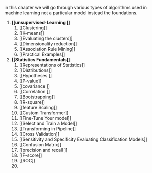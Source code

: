 in this chapter we will go through various types of algorithms used in machine learning not a particular model instead the foundations. 

1. **[[unsupervised-Learning ]]**
	1. [[Clustering]]
	2. [[K-means]]
	3. [[Evaluating the clusters]]
	4. [[Dimensionality reduction]]
	5. [[Association Rule Mining]]
	6. [[Practical Examples]]
2. **[[Statistics Fundamentals]]**
	1. [[Representations of Statistics]]
	2. [[Distributions]]
	3. [[Hypotheses ]]
	4. [[P-value]]
	5. [[covariance ]]
	6. [[Correlation ]]
	7. [[Bootstrapping]]
	8. [[R-square]]
	9. [[feature Scaling]]
	10. [[Custom Transformer]]
	12. [[Fine-Tune Your model]]
	13. [[Select and Train a Model]]
	14. [[Transforming in Pipeline]]
	15.  [[Cross Validation]]
	16. [[Sensitivity and Specificity Evaluating Classification Models]]
	17. [[Confusion Matrix]]
	18. [[precision and recall ]]
	19. [[F-score]]
	20. [[ROC]]
	21. 

